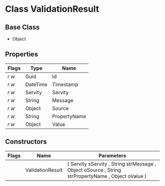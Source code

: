# Class ValidationResult
## Base Class
- Object
## Properties
Flags|Type|Name
-|-|-
*r* *w*|Guid|Id
*r* *w*|DateTime|Timestamp
*r* *w*|Servity|Servity
*r* *w*|String|Message
*r* *w*|Object|Source
*r* *w*|String|PropertyName
*r* *w*|Object|Value
## Constructors
Flags|Name|Parameters
-|-|-
&nbsp;|ValidationResult|( Servity sServity , String strMessage , Object oSource , String strPropertyName , Object oValue )
